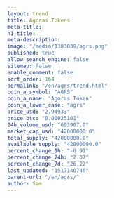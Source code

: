 ```yaml
---
layout: trend
title: Agoras Tokens
meta-title: 
h1-title: 
meta-description: 
image: "/media/1383839/agrs.png"
published: true
allow_search_engine: false
sitemap: false
enable_comment: false
sort_order: 164
permalink: "/en/agrs/trend.html"
coin_a_symbol: "AGRS"
coin_a_name: "Agoras Token"
coin_a_lower_case: "agrs"
price_usd: "2.94933"
price_btc: "0.00025101"
24h_volume_usd: "693907.0"
market_cap_usd: "42000000.0"
total_supply: "42000000.0"
available_supply: "42000000.0"
percent_change_1h: "-0.91"
percent_change_24h: "2.37"
percent_change_7d: "26.22"
last_updated: "1517140746"
parent-url: "/en/agrs/"
author: Sam
---
```


